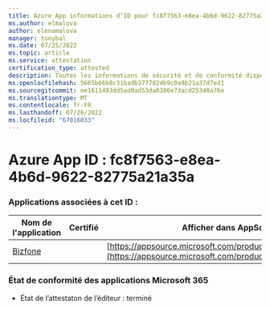 ```yaml
---
title: Azure App informations d’ID pour fc8f7563-e8ea-4b6d-9622-82775a21a35a
ms.author: elmalova
author: elenamalova
manager: tonybal
ms.date: 07/25/2022
ms.topic: article
ms.service: attestation
certification_type: attested
description: Toutes les informations de sécurité et de conformité disponibles pour fc8f7563-e8ea-4b6d-9622-82775a21a35a.
ms.openlocfilehash: 5665b66b8c31badb3777d24b9c0a9b21a37d7ed1
ms.sourcegitcommit: ee1611493dd5ad0ad53da0380e73acd25340a76e
ms.translationtype: MT
ms.contentlocale: fr-FR
ms.lasthandoff: 07/26/2022
ms.locfileid: "67016033"
---
```

# <a name="azure-app-id-fc8f7563-e8ea-4b6d-9622-82775a21a35a"></a>Azure App ID : fc8f7563-e8ea-4b6d-9622-82775a21a35a


### <a name="apps-associated-with-this-id"></a>Applications associées à cet ID :
| **Nom de l'application** | **Certifié** | **Afficher dans AppSource** |
|--------------|---------------|-----------------------|
| [Bizfone](../forward/WA200000874.md) |  | [https://appsource.microsoft.com/product/office/WA200000874](https://appsource.microsoft.com/product/office/WA200000874) |

### <a name="microsoft-365-app-compliance-status"></a>État de conformité des applications Microsoft 365
- État de l’attestaton de l’éditeur : terminé
